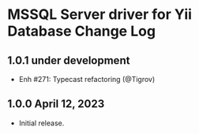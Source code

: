 # MSSQL Server driver for Yii Database Change Log

## 1.0.1 under development

- Enh #271: Typecast refactoring (@Tigrov)

## 1.0.0 April 12, 2023

- Initial release.
